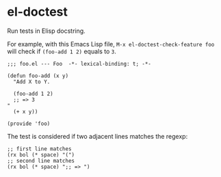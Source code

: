 # el-doctest

Run tests in Elisp docstring.

For example, with this Emacs Lisp file, `M-x el-doctest-check-feature foo` will check if `(foo-add 1 2)` equals to `3`.

```emacs-lisp
;;; foo.el --- Foo  -*- lexical-binding: t; -*-

(defun foo-add (x y)
  "Add X to Y.

  (foo-add 1 2)
  ;; => 3
"
  (+ x y))

(provide 'foo)
```

The test is considered if two adjacent lines matches the regexp:

``` emacs-lisp
;; first line matches
(rx bol (* space) "(")
;; second line matches
(rx bol (* space) ";; => ")
```
